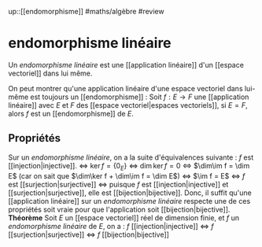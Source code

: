 up::[[endomorphisme]]
#maths/algèbre #review 
# endomorphisme linéaire
Un _endomorphisme linéaire_ est une [[application linéaire]] d'un [[espace vectoriel]] dans lui même.

On peut montrer qu'une application linéaire d'une espace vectoriel dans lui-même est toujours un [[endomorphisme]] :
Soit $f: E\rightarrow F$ une [[application linéaire]] avec $E$ et $F$ des [[espace vectoriel|espaces vectoriels]], si $E = F$, alors $f$ est un [[endomorphisme]] de $E$.


## Propriétés

Sur un _endomorphisme linéaire_, on a la suite d'équivalences suivante :
  $f$ est [[injection|injective]].
 $\iff$ $\ker f = \{0_E\}$
 $\iff$ $\dim\ker f = 0$
 $\iff$ $\dim\im f = \dim E$ (car on sait que $\dim\ker f + \dim\im f = \dim E$)
 $\iff$ $\im f = E$
 $\iff$ $f$ est [[surjection|surjective]]
 $\iff$ puisque $f$ est [[injection|injective]] et [[surjection|surjective]], elle est [[bijection|bijective]].
Donc, il suffit qu'une [[application linéaire]] sur un _endomorphisme linéaire_ respecte une de ces propriétés soit vraie pour que l'application soit [[bijection|bijective]].
**Théorème** Soit $E$ un [[espace vectoriel]] réel de dimension finie, et $f$ un _endomorphisme linéaire_ de $E$, on a : $f$ [[injection|injective]] $\iff$ $f$ [[surjection|surjective]] $\iff$ $f$ [[bijection|bijective]]

